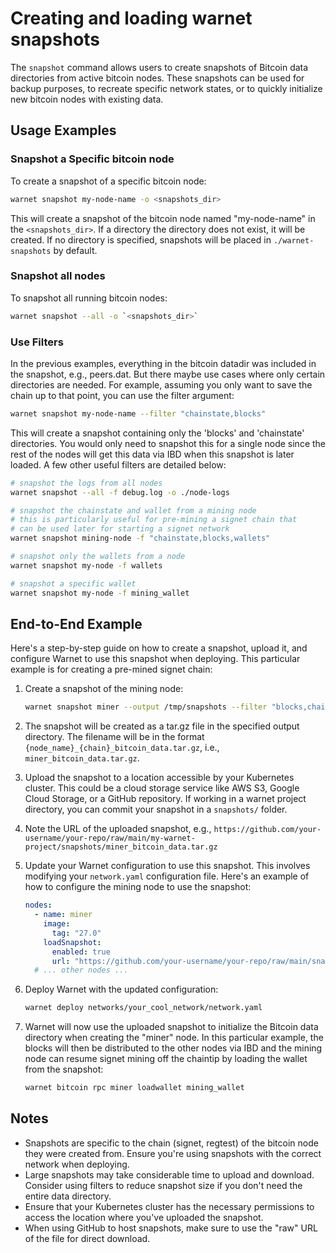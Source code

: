 # Creating and loading warnet snapshots

The `snapshot` command allows users to create snapshots of Bitcoin data directories from active bitcoin nodes. These snapshots can be used for backup purposes, to recreate specific network states, or to quickly initialize new bitcoin nodes with existing data.

## Usage Examples

### Snapshot a Specific bitcoin node

To create a snapshot of a specific bitcoin node:

```bash
warnet snapshot my-node-name -o <snapshots_dir>
```

This will create a snapshot of the bitcoin node named "my-node-name" in the `<snapshots_dir>`. If a directory the directory does not exist, it will be created. If no directory is specified, snapshots will be placed in `./warnet-snapshots` by default.

### Snapshot all nodes

To snapshot all running bitcoin nodes:

```bash
warnet snapshot --all -o `<snapshots_dir>`
```

### Use Filters

In the previous examples, everything in the bitcoin datadir was included in the snapshot, e.g., peers.dat. But there maybe use cases where only certain directories are needed. For example, assuming you only want to save the chain up to that point, you can use the filter argument:

```bash
warnet snapshot my-node-name --filter "chainstate,blocks"
```

This will create a snapshot containing only the 'blocks' and 'chainstate' directories. You would only need to snapshot this for a single node since the rest of the nodes will get this data via IBD when this snapshot is later loaded. A few other useful filters are detailed below:

```bash
# snapshot the logs from all nodes
warnet snapshot --all -f debug.log -o ./node-logs

# snapshot the chainstate and wallet from a mining node
# this is particularly useful for pre-mining a signet chain that
# can be used later for starting a signet network
warnet snapshot mining-node -f "chainstate,blocks,wallets"

# snapshot only the wallets from a node
warnet snapshot my-node -f wallets

# snapshot a specific wallet
warnet snapshot my-node -f mining_wallet
```

## End-to-End Example

Here's a step-by-step guide on how to create a snapshot, upload it, and configure Warnet to use this snapshot when deploying. This particular example is for creating a pre-mined signet chain:

1. Create a snapshot of the mining node:
   ```bash
   warnet snapshot miner --output /tmp/snapshots --filter "blocks,chainstate,wallets"
   ```

2. The snapshot will be created as a tar.gz file in the specified output directory. The filename will be in the format `{node_name}_{chain}_bitcoin_data.tar.gz`, i.e., `miner_bitcoin_data.tar.gz`.

3. Upload the snapshot to a location accessible by your Kubernetes cluster. This could be a cloud storage service like AWS S3, Google Cloud Storage, or a GitHub repository. If working in a warnet project directory, you can commit your snapshot in a `snapshots/` folder.

4. Note the URL of the uploaded snapshot, e.g., `https://github.com/your-username/your-repo/raw/main/my-warnet-project/snapshots/miner_bitcoin_data.tar.gz`

5. Update your Warnet configuration to use this snapshot. This involves modifying your `network.yaml` configuration file. Here's an example of how to configure the mining node to use the snapshot:

   ```yaml
   nodes:
     - name: miner
       image:
         tag: "27.0"
       loadSnapshot:
         enabled: true
         url: "https://github.com/your-username/your-repo/raw/main/snapshots/miner_bitcoin_data.tar.gz"
     # ... other nodes ...
   ```

6. Deploy Warnet with the updated configuration:
   ```bash
   warnet deploy networks/your_cool_network/network.yaml
   ```

7. Warnet will now use the uploaded snapshot to initialize the Bitcoin data directory when creating the "miner" node. In this particular example, the blocks will then be distributed to the other nodes via IBD and the mining node can resume signet mining off the chaintip by loading the wallet from the snapshot:
   ```bash
   warnet bitcoin rpc miner loadwallet mining_wallet
   ```

## Notes

- Snapshots are specific to the chain (signet, regtest) of the bitcoin node they were created from. Ensure you're using snapshots with the correct network when deploying.
- Large snapshots may take considerable time to upload and download. Consider using filters to reduce snapshot size if you don't need the entire data directory.
- Ensure that your Kubernetes cluster has the necessary permissions to access the location where you've uploaded the snapshot.
- When using GitHub to host snapshots, make sure to use the "raw" URL of the file for direct download.
